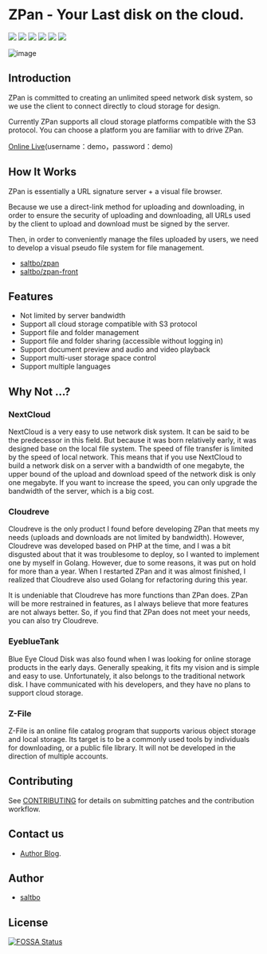 ZPan - Your Last disk on the cloud. 
=========================

[![](https://github.com/saltbo/zpan/workflows/build/badge.svg)](https://github.com/saltbo/zpan/actions?query=workflow%3Abuild)
[![](https://codecov.io/gh/saltbo/zpan/branch/master/graph/badge.svg)](https://codecov.io/gh/saltbo/zpan)
[![](https://wakatime.com/badge/github/saltbo/zpan.svg)](https://wakatime.com/badge/github/saltbo/zpan)
[![](https://api.codacy.com/project/badge/Grade/88817db9b3b04c0293c9d001d574a5ef)](https://app.codacy.com/manual/saltbo/zpan?utm_source=github.com&utm_medium=referral&utm_content=saltbo/zpan&utm_campaign=Badge_Grade_Dashboard)
[![](https://img.shields.io/github/v/release/saltbo/zpan.svg)](https://github.com/saltbo/github.com/saltbo/zpan/releases)
[![](https://img.shields.io/github/license/saltbo/zpan.svg)](https://github.com/saltbo/github.com/saltbo/zpan/blob/master/LICENSE)

![image](https://user-images.githubusercontent.com/17308208/95768427-e93d8080-0ce8-11eb-9371-8752f2b7c91f.png)

## Introduction
ZPan is committed to creating an unlimited speed network disk system, so we use the client to connect directly to cloud storage for design.

Currently ZPan supports all cloud storage platforms compatible with the S3 protocol. You can choose a platform you are familiar with to drive ZPan.

[Online Live](http://zpan.saltbo.cn)(username：demo，password：demo)

## How It Works

ZPan is essentially a URL signature server + a visual file browser.

Because we use a direct-link method for uploading and downloading, in order to ensure the security of uploading and downloading, all URLs used by the client to upload and download must be signed by the server.

Then, in order to conveniently manage the files uploaded by users, we need to develop a visual pseudo file system for file management.

- [saltbo/zpan](https://github.com/saltbo/zpan)
- [saltbo/zpan-front](https://github.com/saltbo/zpan-front)

## Features
- Not limited by server bandwidth
- Support all cloud storage compatible with S3 protocol
- Support file and folder management
- Support file and folder sharing (accessible without logging in)
- Support document preview and audio and video playback
- Support multi-user storage space control
- Support multiple languages

## Why Not ...?

### NextCloud
NextCloud is a very easy to use network disk system. It can be said to be the predecessor in this field. But because it was born relatively early, it was designed base on the local file system. The speed of file transfer is limited by the speed of local network. This means that if you use NextCloud to build a network disk on a server with a bandwidth of one megabyte, the upper bound of the upload and download speed of the network disk is only one megabyte. If you want to increase the speed, you can only upgrade the bandwidth of the server, which is a big cost.

### Cloudreve

Cloudreve is the only product I found before developing ZPan that meets my needs (uploads and downloads are not limited by bandwidth). However, Cloudreve was developed based on PHP at the time, and I was a bit disgusted about that it was troublesome to deploy, so I wanted to implement one by myself in Golang. However, due to some reasons, it was put on hold for more than a year. When I restarted ZPan and it was almost finished, I realized that Cloudreve also used Golang for refactoring during this year.

It is undeniable that Cloudreve has more functions than ZPan does. ZPan will be more restrained in features, as I always believe that more features are not always better. So, if you find that ZPan does not meet your needs, you can also try Cloudreve.

### EyeblueTank

Blue Eye Cloud Disk was also found when I was looking for online storage products in the early days. Generally speaking, it fits my vision and is simple and easy to use. Unfortunately, it also belongs to the traditional network disk. I have communicated with his developers, and they have no plans to support cloud storage.

### Z-File

Z-File is an online file catalog program that supports various object storage and local storage. Its target is to be a commonly used tools by individuals for downloading, or a public file library. It will not be developed in the direction of multiple accounts.

## Contributing
See [CONTRIBUTING](CONTRIBUTING.md) for details on submitting patches and the contribution workflow.

## Contact us
- [Author Blog](https://saltbo.cn).

## Author
- [saltbo](https://github.com/saltbo)

## License
[![FOSSA Status](https://app.fossa.com/api/projects/git%2Bgithub.com%2Fsaltbo%2Fzpan.svg?type=large)](https://app.fossa.com/projects/git%2Bgithub.com%2Fsaltbo%2Fzpan?ref=badge_large)

